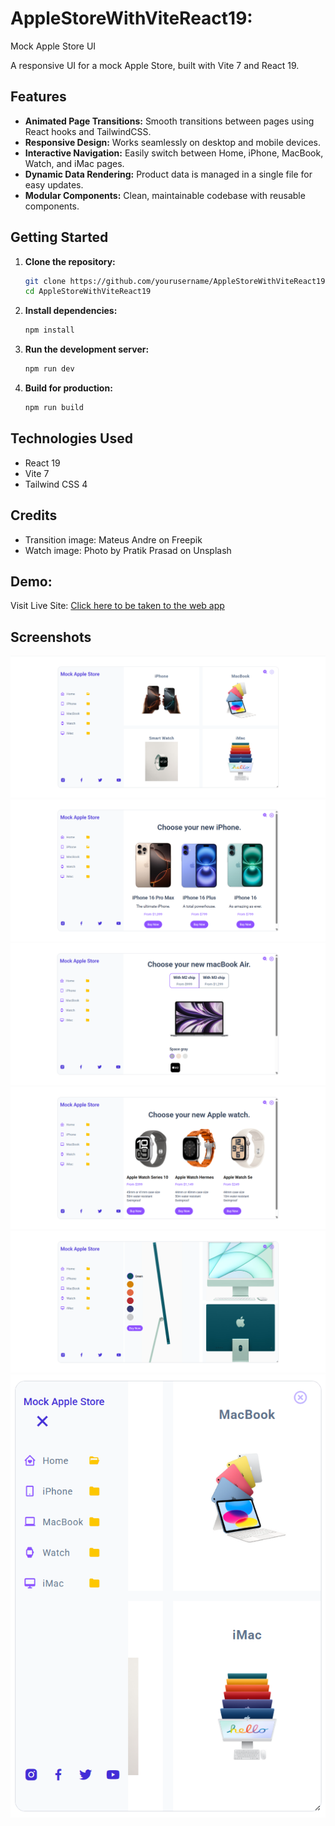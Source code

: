# AppleStoreWithViteReact19: 

Mock Apple Store UI

A responsive UI for a mock Apple Store, built with Vite 7 and React 19.

## Features

- **Animated Page Transitions:** Smooth transitions between pages using React hooks and TailwindCSS.
- **Responsive Design:** Works seamlessly on desktop and mobile devices.
- **Interactive Navigation:** Easily switch between Home, iPhone, MacBook, Watch, and iMac pages.
- **Dynamic Data Rendering:** Product data is managed in a single file for easy updates.
- **Modular Components:** Clean, maintainable codebase with reusable components.

## Getting Started

1. **Clone the repository:**
   ```sh
   git clone https://github.com/yourusername/AppleStoreWithViteReact19.git
   cd AppleStoreWithViteReact19
   ```

2. **Install dependencies:**
   ```sh
   npm install
   ```

3. **Run the development server:**
   ```sh
   npm run dev
   ```

4. **Build for production:**
   ```sh
   npm run build
   ```

## Technologies Used

- React 19
- Vite 7
- Tailwind CSS 4

## Credits

- Transition image: Mateus Andre on Freepik
- Watch image: Photo by Pratik Prasad on Unsplash

## Demo:  
Visit Live Site: [Click here to be taken to the web app](https://garimak1.github.io/AppleStoreWithViteReact19/)

## Screenshots

![Home Page](public/images/MockAppleStoreHome.png)
![iPhone Selection](public/images/MockAppleStoreIPhone.png)
![MacBook Selection](public/images/MockAppleStoreMacbookAir.png)
![Watch Selection](public/images/MockAppleStoreWatch.png)
![iMac Selection](public/images/MockAppleStoreIMac.png)
![Navbar Small Screen](public/images/MockAppleStoreNavbarSmall.png)
